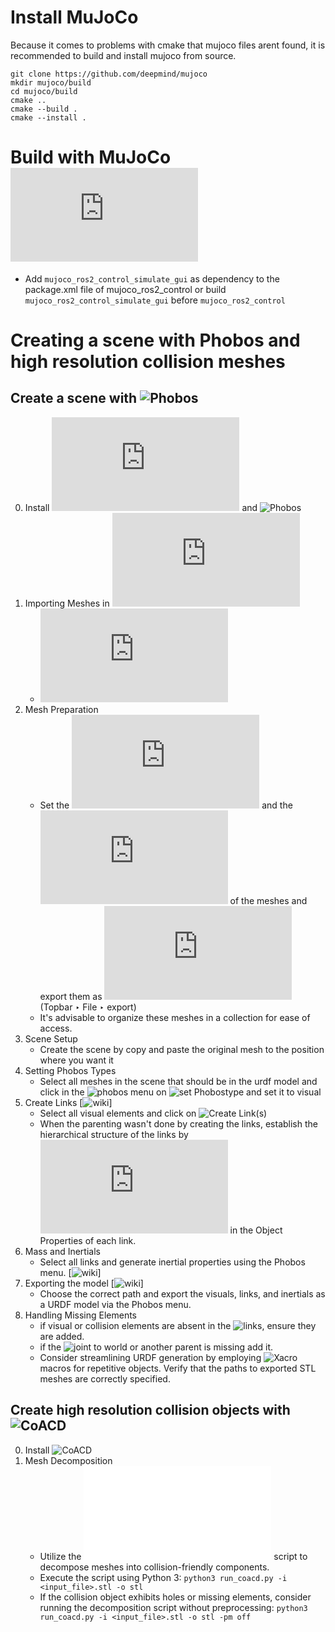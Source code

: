 # Install MuJoCo
Because it comes to problems with cmake that mujoco files arent found, it is recommended to build and install mujoco from source.
```
git clone https://github.com/deepmind/mujoco
mkdir mujoco/build
cd mujoco/build
cmake ..
cmake --build .
cmake --install .
```

# Build with MuJoCo ![Simulate GUI](https://github.com/google-deepmind/mujoco_mpc/blob/main/docs/GUI.md)
- Add ```mujoco_ros2_control_simulate_gui``` as dependency to the package.xml file of mujoco_ros2_control or build ```mujoco_ros2_control_simulate_gui``` before ```mujoco_ros2_control```

# Creating a scene with Phobos and high resolution collision meshes
## Create a scene with ![Phobos](https://github.com/dfki-ric/phobos)
0. Install ![Blender](https://docs.blender.org/manual/en/latest/getting_started/installing/index.html#installing-blender) and ![Phobos](https://github.com/dfki-ric/phobos/wiki/Installation#phobos)
1. Importing Meshes in ![Blender](https://docs.blender.org/manual/en/latest/index.html)
    - ![Topbar ‣ File ‣ Import](https://docs.blender.org/manual/en/latest/files/import_export.html)
2. Mesh Preparation
    - Set the ![origin](https://docs.blender.org/manual/en/latest/scene_layout/object/origin.html#set-origin) and the ![transform](https://docs.blender.org/manual/en/latest/scene_layout/object/properties/transforms.html#transform) of the meshes and export them as ![stl](https://docs.blender.org/manual/en/latest/files/import_export/stl.html#exporting) (Topbar ‣ File ‣ export)
    -  It's advisable to organize these meshes in a collection for ease of access.
3. Scene Setup
    - Create the scene by copy and paste the original mesh to the position where you want it
4. Setting Phobos Types
    - Select all meshes in the scene that should be in the urdf model and click in the ![phobos menu](https://github.com/dfki-ric/phobos/wiki/Phobos-GUI) on ![set Phobostype](https://github.com/dfki-ric/phobos/wiki/Operators#set-phobostype) and set it to visual
5. Create Links [![wiki](https://github.com/dfki-ric/phobos/wiki/Kinematic-Skeleton)]
    - Select all visual elements and click on ![Create Link(s)](https://github.com/dfki-ric/phobos/wiki/Operators#create-link)
    - When the parenting wasn't done by creating the links, establish the hierarchical structure of the links by ![assigning parent links](https://docs.blender.org/manual/en/latest/animation/armatures/bones/editing/parenting.html#parenting) in the Object Properties of each link.
6. Mass and Inertials 
    - Select all links and generate inertial properties using the Phobos menu. [![wiki](https://github.com/dfki-ric/phobos/wiki/Mass-and-Inertia)]
7. Exporting the model [![wiki](https://github.com/dfki-ric/phobos/wiki/Export)]
    - Choose the correct path and export the visuals, links, and inertials as a URDF model via the Phobos menu.
8. Handling Missing Elements
    - if visual or collision elements are absent in the ![links](http://wiki.ros.org/urdf/XML/link), ensure they are added.
    - if the ![joint](http://wiki.ros.org/urdf/XML/joint) to world or another parent is missing add it. 
    - Consider streamlining URDF generation by employing ![Xacro](http://wiki.ros.org/xacro) macros for repetitive objects. Verify that the paths to exported STL meshes are correctly specified.

## Create high resolution collision objects with ![CoACD](https://github.com/SarahWeiii/CoACD)
0. Install ![CoACD](https://github.com/SarahWeiii/CoACD?tab=readme-ov-file#1-installation)
1. Mesh Decomposition
    - Utilize the ![run_coacd.py](mujoco_ros2_control/scripts/run_coacd.py) script to decompose meshes into collision-friendly components.
    - Execute the script using Python 3: ```python3 run_coacd.py -i <input_file>.stl -o stl```
    - If the collision object exhibits holes or missing elements, consider running the decomposition script without preprocessing:  ```python3 run_coacd.py -i <input_file>.stl -o stl -pm off```
